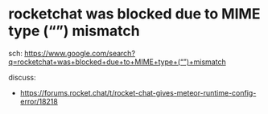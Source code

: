 # rocketchat was blocked due to MIME type (“”) mismatch

sch: https://www.google.com/search?q=rocketchat+was+blocked+due+to+MIME+type+(“”)+mismatch

discuss:
- https://forums.rocket.chat/t/rocket-chat-gives-meteor-runtime-config-error/18218
